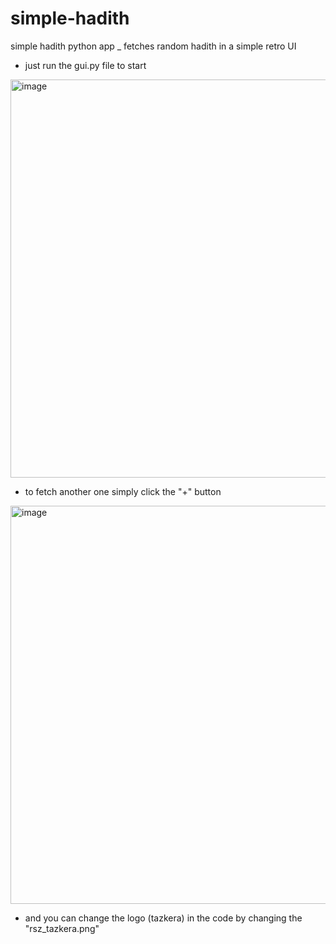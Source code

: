 # simple-hadith
simple hadith python app _ fetches random hadith in a simple retro UI 



- just run the gui.py file to start 
<img width="637" alt="image" src="https://github.com/Ahmed-Sleem/simple-hadith/assets/128150121/711b8e21-25eb-4bd3-b098-96ddb8305500">



- to fetch another one simply click the "+" button 
<img width="637" alt="image" src="https://github.com/Ahmed-Sleem/simple-hadith/assets/128150121/3148cf01-dda5-4176-b78d-09a1e3d4ce75">


- and you can change the logo (tazkera) in the code by changing the "rsz_tazkera.png"
